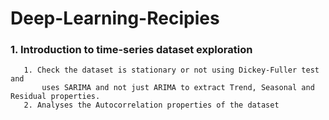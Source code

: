 # Deep-Learning-Recipies
### 1. Introduction to time-series dataset exploration
       1. Check the dataset is stationary or not using Dickey-Fuller test and 
           uses SARIMA and not just ARIMA to extract Trend, Seasonal and Residual properties.
       2. Analyses the Autocorrelation properties of the dataset

